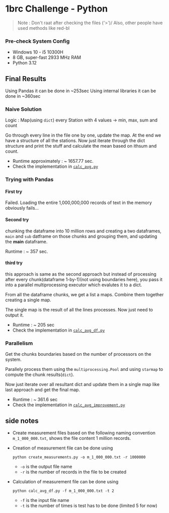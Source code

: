 # 1brc Challenge - Python

> Note : Don't raat after checking the files ('>')/
> Also, other people have used methods like red-bl

### Pre-check System Config

- Windows 10 - i5 10300H
- 8 GB, super-fast 2933 MHz RAM
- Python 3.12


## Final Results

Using Pandas it can be done in ~253sec
Using internal libraries it can be done in ~360sec

### Naive Solution


Logic : Map(using `dict`) every Station with 4 values -> min, max, sum and count

Go through every line in the file one by one, update the map. At the end we have a structure of all the stations.
Now just iterate through the dict structure and print the stuff and calculate the mean based on ithsum and count.

- Runtime approximately : ~ 1657.77 sec.
- Check the implementation in [`calc_avg.py`](./calc_avg.py)

### Trying with Pandas

#### First try

Failed. Loading the entire 1,000,000,000 records of text in the memory obviously fails...

#### Second try

chunking the dataframe into 10 million rows and creating a two dataframes, `main` and `sub` datframe on those chunks and grouping them, and updating the **main** dataframe.

Runtime : ~ 357 sec.

#### third try

this approach is same as the second approach but instead of processing after every chunk(dataframe 1-by-1)(not using boundaries here), you pass it into a parallel multiprocessing executor which evalutes it to a dict.

From all the dataframe chunks, we get a list a maps. Combine them together creating a single map.

The single map is the result of all the lines processes. Now just need to output it.

- Runtime : ~ 205 sec
- Check the implementation in [`calc_avg_df.py`](./calc_avg_df.py)

### Parallelism

Get the chunks boundaries based on the number of processors on the system.

Parallely process them using the `multiprocessing.Pool` and using `starmap` to compute the chunk results(`dict`).

Now just iterate over all resultant dict and update them in a single map like last approach and get the final map.

- Runtime : ~ 361.6 sec
- Check the implementation in [`calc_avg_improvement.py`](./calc_avg_improvement.py)

## side notes

- Create measurement files based on the following naming convention `m_1_000_000.txt`, shows the file content 1 million records.

- Creation of measurement file can be done using

    ```python create_measurements.py -o m_1_000_000.txt -r 1000000```

    - `-o` is the output file name
    - `-r` is the number of records in the file to be created  

- Calculation of measurement file can be done using 

    ```python calc_avg_df.py -f m_1_000_000.txt -t 2```

    - `-f` is the input file name
    - `-t` is the number of times is test has to be done (limited 5 for now)  
